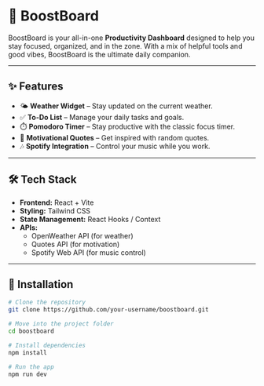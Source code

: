 # 🚀 BoostBoard

BoostBoard is your all-in-one **Productivity Dashboard** designed to help you stay focused, organized, and in the zone. With a mix of helpful tools and good vibes, BoostBoard is the ultimate daily companion.

---

## ✨ Features

- 🌤️ **Weather Widget** – Stay updated on the current weather.
- ✅ **To-Do List** – Manage your daily tasks and goals.
- ⏱️ **Pomodoro Timer** – Stay productive with the classic focus timer.
- 💬 **Motivational Quotes** – Get inspired with random quotes.
- 🎶 **Spotify Integration** – Control your music while you work.

---

## 🛠️ Tech Stack

- **Frontend:** React + Vite
- **Styling:** Tailwind CSS
- **State Management:** React Hooks / Context
- **APIs:**
  - OpenWeather API (for weather)
  - Quotes API (for motivation)
  - Spotify Web API (for music control)

---

## 🚧 Installation

```bash
# Clone the repository
git clone https://github.com/your-username/boostboard.git

# Move into the project folder
cd boostboard

# Install dependencies
npm install

# Run the app
npm run dev
```
